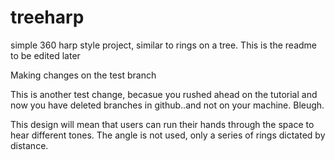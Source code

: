 # treeharp
simple 360 harp style project, similar to rings on a tree.
This is the readme to be edited later

Making changes on the test branch 

This is another test change, becasue you rushed ahead on the tutorial and now you have deleted branches in github..and not on your machine. Bleugh.

This design will mean that users can run their hands through the space to hear different tones. The angle is not used, only a series of rings dictated by distance.

